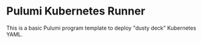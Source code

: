 # Pulumi Kubernetes Runner

This is a basic Pulumi program template to deploy "dusty deck" Kubernetes YAML.

